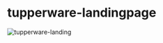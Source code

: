 # tupperware-landingpage



![tupperware-landing](https://user-images.githubusercontent.com/94330445/161071153-01f180a2-ec0b-4521-a9da-891a241bb084.png)

